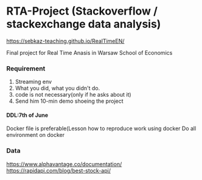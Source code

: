 # RTA-Project (Stackoverflow / stackexchange data analysis)

https://sebkaz-teaching.github.io/RealTimeEN/

Final project for Real Time Anasis in Warsaw School of Economics

### Requirement
1. Streaming env
2. What you did, what you didn't do.
3. code is not necessary(only if he asks about it)
4. Send him 10-min demo shoeing the project
#### DDL:7th of June
Docker file is preferable(Lesson how to reproduce work using docker
Do all environment on docker

### Data
https://www.alphavantage.co/documentation/
https://rapidapi.com/blog/best-stock-api/


